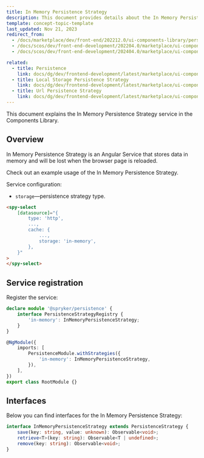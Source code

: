 ```yaml
---
title: In Memory Persistence Strategy
description: This document provides details about the In Memory Persistence Strategy service in the Components Library.
template: concept-topic-template
last_updated: Nov 21, 2023
redirect_from:
  - /docs/marketplace/dev/front-end/202212.0/ui-components-library/persistence/in-memory-persistence-strategy.html
  - /docs/scos/dev/front-end-development/202204.0/marketplace/ui-components-library/persistence/in-memory-persistence-strategy.html
  - /docs/scos/dev/front-end-development/202404.0/marketplace/ui-components-library/persistence/in-memory-persistence-strategy.html

related:
  - title: Persistence
    link: docs/dg/dev/frontend-development/latest/marketplace/ui-components-library/persistence/persistence.html
  - title: Local Storage Persistence Strategy
    link: docs/dg/dev/frontend-development/latest/marketplace/ui-components-library/persistence/local-storage-persistence-strategy.html
  - title: Url Persistence Strategy
    link: docs/dg/dev/frontend-development/latest/marketplace/ui-components-library/persistence/url-persistence-strategy.html
---
```


This document explains the In Memory Persistence Strategy service in the Components Library.

## Overview

In Memory Persistence Strategy is an Angular Service that stores data in memory and will be lost when the browser page is reloaded.

Check out an example usage of the In Memory Persistence Strategy.

Service configuration:

- `storage`—persistence strategy type.  

```html
<spy-select
    [datasource]="{
        type: 'http',
        ...,
        cache: {
            ...,
            storage: 'in-memory',
        },
    }"
>
</spy-select>
```

## Service registration

Register the service:

```ts
declare module '@spryker/persistence' {
    interface PersistenceStrategyRegistry {
        'in-memory': InMemoryPersistenceStrategy;
    }
}

@NgModule({
    imports: [
        PersistenceModule.withStrategies({
            'in-memory': InMemoryPersistenceStrategy,
        }),
    ],
})
export class RootModule {}
```

## Interfaces

Below you can find interfaces for the In Memory Persistence Strategy:

```ts
interface InMemoryPersistenceStrategy extends PersistenceStrategy {
    save(key: string, value: unknown): Observable<void>;
    retrieve<T>(key: string): Observable<T | undefined>;
    remove(key: string): Observable<void>;
}
```
